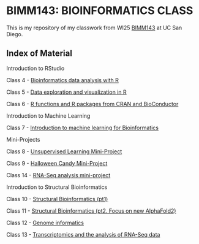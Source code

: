 # BIMM143: BIOINFORMATICS CLASS

This is my repository of my classwork from WI25 [BIMM143](https://bioboot.github.io/bimm143_W25/) at UC San Diego.

## Index of Material

Introduction to RStudio

Class 4 - [Bioinformatics data analysis with R](https://github.com/ruthcbarnes/BIMM143_GITHUB/blob/main/Class05/Class05.pdf)

Class 5 - [Data exploration and visualization in R](https://github.com/ruthcbarnes/BIMM143_GITHUB/blob/main/Class05/Class05.pdf)

Class 6 - [R functions and R packages from CRAN and BioConductor](https://github.com/ruthcbarnes/BIMM143_GITHUB/blob/main/Class06/Class06-R_functions.pdf)

Introduction to Machine Learning

Class 7 - [Introduction to machine learning for Bioinformatics](https://github.com/ruthcbarnes/BIMM143_GITHUB/blob/main/Class07/Class07.pdf)

Mini-Projects

Class 8 - [Unsupervised Learning Mini-Project](https://github.com/ruthcbarnes/BIMM143_GITHUB/blob/main/Class08/Class08.pdf)

Class 9 - [Halloween Candy Mini-Project](https://github.com/ruthcbarnes/BIMM143_GITHUB/blob/main/Class09/Class09.pdf)

Class 14 - [RNA-Seq analysis mini-project](https://github.com/ruthcbarnes/BIMM143_GITHUB/blob/main/Class%2014/Class14.pdf)

Introduction to Structural Bioinformatics

Class 10 - [Structural Bioinformatics (pt1)](https://github.com/ruthcbarnes/BIMM143_GITHUB/blob/main/Class10/Class10.pdf)

Class 11 - [Structural Bioinformatics (pt2. Focus on new AlphaFold2)](chrome-extension://efaidnbmnnnibpcajpcglclefindmkaj/https://production-gradescope-uploads.s3-us-west-2.amazonaws.com/uploads/pdf_attachment/file/193472129/Lab_Class11__AlphaFold__BARNES.pdf?X-Amz-Algorithm=AWS4-HMAC-SHA256&X-Amz-Credential=ASIAV45MPIOWR5IW6EVN%2F20250225%2Fus-west-2%2Fs3%2Faws4_request&X-Amz-Date=20250225T201432Z&X-Amz-Expires=10800&X-Amz-Security-Token=IQoJb3JpZ2luX2VjEBMaCXVzLXdlc3QtMiJHMEUCIEhGgTp3AHVkDJV47oQfJOGLWPvUYVn9C2oQyp7QJfUrAiEA0Zi4%2Fea9Di8W76Ttkhf0Y%2Bh2ul676COYOsSgILwuGzEqugUITBAAGgw0MDU2OTkyNDkwNjkiDJMmOfli%2F5BAxwT7%2BiqXBR6PxpnYyRZXMbpBK7DFc3jPRM5CCXTeNISGQigr9zJES9XV9jNC9AHhU%2F2OF2CG2tpMq%2BGZfO%2F52m61DjOpuBjmfOqbZMXL3pqU7TEfZHqXvuHGXttMr12IX7XkwkQeGL82pMsl2h2aLwCyvteRfaSyU1BxWYDZsPj9LaPDCmFBplXUdIArkULLEtiIsfWsSpw%2FfE82PCQSXfipZeDdqX08juFA1rbh8rBdprG6%2BgWX0KF4p4arUA5xWsdKR40LIAw%2F4ULjkhW3YbDw4RoW%2B4Ixnyd3thRw%2Fxd4xcjYp9yTNiKHE6CC73Jky9vMDTU0Cjl9m56DIoAQiKP2ojtKzPdIT%2F3mV%2BM9pnUFpUz%2BTSdcGOSVmeRDOwJWtbZsuhCgrWYDX8X06KDqbcKBsOFivRhkBgYq5Hf%2Fn8m3iYdnESen3SlydfqX4F8dQhAxsaaqjyr8BCadDPfz%2BVjCLE9cPlnQED43E01520fBxvRUc2HKwd8wj7b7A3%2FrujMf6YsYj3ha5gTvBg%2FwsM4RpT7CK1041dnC4FHPJw4BAmH1xbzaW6onLO2mTeZKRlau6lBApDAfjkHVhqQxMxFnw7NbRqAGMDgHuqwK1tBqDFK4wyH9VDgm6QQWCDhl0q%2B1hVO5VWR8%2BC%2BM056ygQnSpNjX8uAS1ylREWGwnJqgI6jQSkjR1vgRatZ0AulrKOO%2FFXN5UUHDOjrIV85oycKXDoL8unlDOteRQzamr%2FAHUu%2BQAe8Mcl9LfWbCl6JX5IVwcBtxK%2B8oLRQvJ7fhNJb4ApnKts8U%2BpLRTXqiwQKLvSP7SudJt6dSvtE7fgntNYABA02cGXdeFfjGz5Hg%2BDgt%2BrOiZkhCZMe3XkWGDjKF%2FT8ggV7FFSyM6An7%2BzD%2Brfi9BjqxASYnOwB7Zi4Zjl6c40QdHwERuWSXPB5Eu268MyZACJS%2FpDXCltEGpXgcmV%2Fu8L1e%2FJ1DrC%2BZ0ArM5%2BWSwq30TroO2%2BC%2FIp4sWmOt5o21IuQ4RvxSnnBaOWVMcfhcyBWDPHKjGRjA9OqXPP3OPLk%2B3QvJSzrkDfxfbpWfu5L1cpGvdpqERF7i1BkfJIjb0O0oambmSkKqapvmS8cv2qCkzZ9c8F9jaEjzwqxaO%2Bmax6jpsw%3D%3D&X-Amz-SignedHeaders=host&X-Amz-Signature=9bc05d77a3eec67aefb3b625d655871ec7072d33720753552f86c09ee524ab7c)

Class 12 - [Genome informatics](https://github.com/ruthcbarnes/BIMM143_GITHUB/blob/main/Class%2012/HW-Class12-.pdf)

Class 13 - [Transcriptomics and the analysis of RNA-Seq data](https://github.com/ruthcbarnes/BIMM143_GITHUB/blob/main/Class%2013/Class-13.pdf)





